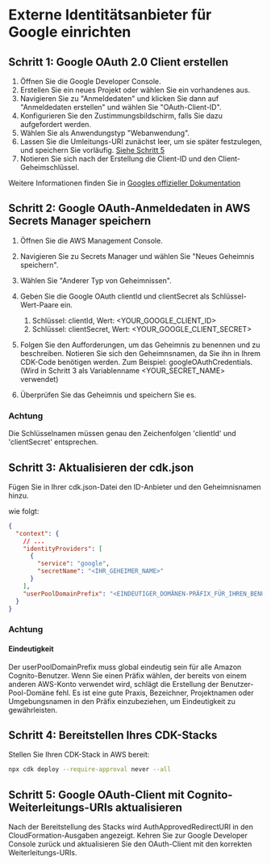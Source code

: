 # Externe Identitätsanbieter für Google einrichten

## Schritt 1: Google OAuth 2.0 Client erstellen

1. Öffnen Sie die Google Developer Console.
2. Erstellen Sie ein neues Projekt oder wählen Sie ein vorhandenes aus.
3. Navigieren Sie zu "Anmeldedaten" und klicken Sie dann auf "Anmeldedaten erstellen" und wählen Sie "OAuth-Client-ID".
4. Konfigurieren Sie den Zustimmungsbildschirm, falls Sie dazu aufgefordert werden.
5. Wählen Sie als Anwendungstyp "Webanwendung".
6. Lassen Sie die Umleitungs-URI zunächst leer, um sie später festzulegen, und speichern Sie vorläufig. [Siehe Schritt 5](#schritt-5-google-oauth-client-mit-cognito-umleitungs-uris-aktualisieren)
7. Notieren Sie sich nach der Erstellung die Client-ID und den Client-Geheimschlüssel.

Weitere Informationen finden Sie in [Googles offizieller Dokumentation](https://support.google.com/cloud/answer/6158849?hl=en)

## Schritt 2: Google OAuth-Anmeldedaten in AWS Secrets Manager speichern

1. Öffnen Sie die AWS Management Console.
2. Navigieren Sie zu Secrets Manager und wählen Sie "Neues Geheimnis speichern".
3. Wählen Sie "Anderer Typ von Geheimnissen".
4. Geben Sie die Google OAuth clientId und clientSecret als Schlüssel-Wert-Paare ein.

   1. Schlüssel: clientId, Wert: <YOUR_GOOGLE_CLIENT_ID>
   2. Schlüssel: clientSecret, Wert: <YOUR_GOOGLE_CLIENT_SECRET>

5. Folgen Sie den Aufforderungen, um das Geheimnis zu benennen und zu beschreiben. Notieren Sie sich den Geheimnsnamen, da Sie ihn in Ihrem CDK-Code benötigen werden. Zum Beispiel: googleOAuthCredentials. (Wird in Schritt 3 als Variablenname <YOUR_SECRET_NAME> verwendet)
6. Überprüfen Sie das Geheimnis und speichern Sie es.

### Achtung

Die Schlüsselnamen müssen genau den Zeichenfolgen 'clientId' und 'clientSecret' entsprechen.

## Schritt 3: Aktualisieren der cdk.json

Fügen Sie in Ihrer cdk.json-Datei den ID-Anbieter und den Geheimnisnamen hinzu.

wie folgt:

```json
{
  "context": {
    // ...
    "identityProviders": [
      {
        "service": "google",
        "secretName": "<IHR_GEHEIMER_NAME>"
      }
    ],
    "userPoolDomainPrefix": "<EINDEUTIGER_DOMÄNEN-PRÄFIX_FÜR_IHREN_BENUTZER-POOL>"
  }
}
```

### Achtung

#### Eindeutigkeit

Der userPoolDomainPrefix muss global eindeutig sein für alle Amazon Cognito-Benutzer. Wenn Sie einen Präfix wählen, der bereits von einem anderen AWS-Konto verwendet wird, schlägt die Erstellung der Benutzer-Pool-Domäne fehl. Es ist eine gute Praxis, Bezeichner, Projektnamen oder Umgebungsnamen in den Präfix einzubeziehen, um Eindeutigkeit zu gewährleisten.

## Schritt 4: Bereitstellen Ihres CDK-Stacks

Stellen Sie Ihren CDK-Stack in AWS bereit:

```sh
npx cdk deploy --require-approval never --all
```

## Schritt 5: Google OAuth-Client mit Cognito-Weiterleitungs-URIs aktualisieren

Nach der Bereitstellung des Stacks wird AuthApprovedRedirectURI in den CloudFormation-Ausgaben angezeigt. Kehren Sie zur Google Developer Console zurück und aktualisieren Sie den OAuth-Client mit den korrekten Weiterleitungs-URIs.